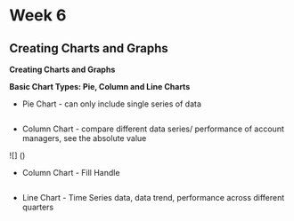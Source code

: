 # Week 6
## Creating Charts and Graphs

**Creating Charts and Graphs**

**Basic Chart Types: Pie, Column and Line Charts**
* Pie Chart - can only include single series of data

![]()

* Column Chart - compare different data series/ performance of account managers, see the absolute value

![] ()

* Column Chart - Fill Handle

![]()

* Line Chart - Time Series data, data trend, performance across different quarters

![]()

